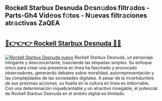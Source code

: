## Rockell Starbux Desnuda D𝚎sn𝚞dos filtr𝚊dos - Parts-Gh4 Vid𝚎os f𝚘tos - N𝚞evas filtr𝚊ciones atr𝚊ctivas ZaQEA

# <h2><a href="http://mb0fyx.tromn.icu/?c=Rockell+Starbux+Desnuda">🔗👉👉👉 Rockell Starbux Desnuda 🔗🔗</a></h2>

[![Rockell Starbux Desnuda nuevo](https://i.imgur.com/pEAQMta.gif)](http://mb0fyx.tromn.icu/?c=Rockell+Starbux+Desnuda)
Rockell Starbux Desnuda, un personaje intrigante y desconcertante, trasciende las etiquetas simples. Su enfoque único para crear una presencia en línea ha fascinado y provocado observadores, generando debates sobre moralidad, autorrepresentación y las complejidades de las sociedades digitales. A pesar de la incertidumbre de sus próximas acciones, su huella en la cultura en línea es imborrable. Con una determinación inquebrantable y un atractivo innegable, el potencial de Rockell Starbux Desnuda en el ámbito digital es ilimitado.
